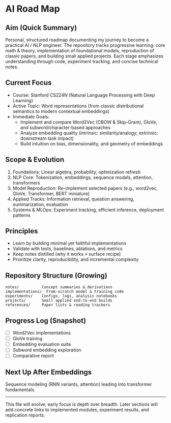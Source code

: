 # AI Road Map

## Aim (Quick Summary)
Personal, structured roadmap documenting my journey to become a practical AI / NLP engineer. The repository tracks progressive learning: core math & theory, implementation of foundational models, reproduction of classic papers, and building small applied projects. Each stage emphasizes understanding through code, experiment tracking, and concise technical notes.

## Current Focus
- Course: Stanford CS224N (Natural Language Processing with Deep Learning)
- Active Topic: Word representations (from classic distributional semantics to modern contextual embeddings)
- Immediate Goals:
	- Implement and compare Word2Vec (CBOW & Skip-Gram), GloVe, and subword/character-based approaches
	- Analyze embedding quality (intrinsic: similarity/analogy; extrinsic: downstream task impact)
	- Build intuition on bias, dimensionality, and geometry of embeddings

## Scope & Evolution
1. Foundations: Linear algebra, probability, optimization refresh
2. NLP Core: Tokenization, embeddings, sequence models, attention, transformers
3. Model Reproduction: Re-implement selected papers (e.g., word2vec, GloVe, Transformer, BERT miniature)
4. Applied Tracks: Information retrieval, question answering, summarization, evaluation
5. Systems & MLOps: Experiment tracking, efficient inference, deployment patterns

## Principles
- Learn by building minimal yet faithful implementations
- Validate with tests, baselines, ablations, and metrics
- Keep notes distilled (why it works > surface recipe)
- Prioritize clarity, reproducibility, and incremental complexity

## Repository Structure (Growing)
```
notes/          Concept summaries & derivations
implementations/  From-scratch model & training code
experiments/    Configs, logs, analysis notebooks
projects/       Small applied end-to-end builds
references/     Paper lists & reading trackers
```

## Progress Log (Snapshot)
- [ ] Word2Vec implementations
- [ ] GloVe training
- [ ] Embedding evaluation suite
- [ ] Subword embedding exploration
- [ ] Comparative report

## Next Up After Embeddings
Sequence modeling (RNN variants, attention) leading into transformer fundamentals.

---
This file will evolve; early focus is depth over breadth. Later sections will add concrete links to implemented modules, experiment results, and replication reports.